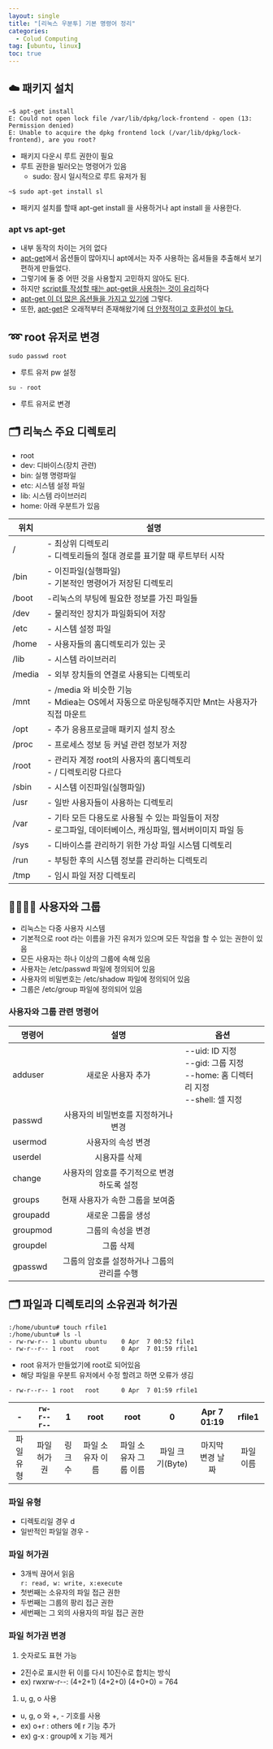 ```yaml
---
layout: single
title: "[리눅스 우분투] 기본 명령어 정리"
categories:
  - Colud Computing
tag: [ubuntu, linux]
toc: true
---
```


## ☁️ 패키지 설치
```
~$ apt-get install
E: Could not open lock file /var/lib/dpkg/lock-frontend - open (13: Permission denied)
E: Unable to acquire the dpkg frontend lock (/var/lib/dpkg/lock-frontend), are you root?
```
- 패키지 다운시 루트 권한이 필요
- 루트 권한을 빌러오는 명령어가 있음
    - sudo: 잠시 일시적으로 루트 유저가 됨

```
~$ sudo apt-get install sl
```

- 패키지 설치를 할때 apt-get install 을 사용하거나 apt install 을 사용한다.


### apt vs apt-get
- 내부 동작의 차이는 거의 없다
- <U>apt-get</U>에서 옵션들이 많아지니 apt에서는 자주 사용하는 옵셔들을 추출해서 보기 편하게 만들었다.
- 그렇기에 둘 중 어떤 것을 사용할지 고민하지 않아도 된다.
- 하지만 <U>script를 작성할 때는 apt-get을 사용하는 것이 유리</U>하다
- <U>apt-get 이 더 많은 옵션들을 가지고 있기에</U> 그렇다.
- 또한, <U>apt-get</U>은 오래적부터 존재해왔기에 <U>더 안정적이고 호환성이 높다.</U>

## ➿ root 유저로 변경
```
sudo passwd root
```
- 루트 유저 pw 설정

```
su - root
```

- 루트 유저로 변경


## 🗂️ 리눅스 주요 디렉토리
- root
- dev: 디바이스(장치 관련)
- bin: 실행 명령파일
- etc: 시스템 설정 파일
- lib: 시스템 라이브러리
- home: 아래 우분트가 있음

|위치|설명|
|---|---|
|/|- 최상위 디렉토리 <br/>- 디렉토리들의 절대 경로를 표기할 때 루트부터 시작|
|/bin|- 이진파일(실행파일)<br/>- 기본적인 명령어가 저장된 디렉토리|
|/boot|-리눅스의 부팅에 필요한 정보를 가진 파일들|
|/dev|- 물리적인 장치가 파일화되어 저장|
|/etc|- 시스템 설정 파일|
|/home|- 사용자들의 홈디렉토리가 있는 곳|
|/lib|- 시스템 라이브러리|
|/media|- 외부 장치들의 연결로 사용되는 디렉토리|
|/mnt|- /media 와 비슷한 기능<br/>- Mdiea는 OS에서 자동으로 마운팅해주지만 Mnt는 사용자가 직접 마운트|
|/opt|- 추가 응용프로글매 패키지 설치 장소|
|/proc|- 프로세스 정보 등 커널 관련 정보가 저장|
|/root|- 관리자 계정 root의 사용자의 홈디렉토리<br/>- / 디렉토리랑 다르다|
|/sbin|- 시스템 이진파일(실행파일)|
|/usr|- 일반 사용자들이 사용하는 디렉토리|
|/var|- 기타 모든 다용도로 사용될 수 있는 파일들이 저장<br/>- 로그파일, 데이터베이스, 캐싱파일, 웹서버이미지 파일 등|
|/sys|- 디바이스를 관리하기 위한 가상 파일 시스템 디렉토리|
|/run|- 부팅한 후의 시스템 정보를 관리하는 디렉토리|
|/tmp|- 임시 파일 저장 디렉토리|


## 👨‍👩‍👧‍👦 사용자와 그룹
- 리눅스는 다중 사용자 시스템
- 기본적으로 root 라는 이름을 가진 유저가 있으며 모든 작업을 할 수 있는 권한이 있음
- 모든 사용자는 하나 이상의 그룹에 속해 있음
- 사용자는 /etc/passwd 파일에 정의되어 있음
- 사용자의 비밀번호는 /etc/shadow 파일에 정의되어 있음
- 그룹은 /etc/group 파일에 정의되어 있음

### 사용자와 그룹 관련 명령어

|명령어|설명|옵션|
|---|:---:|---|
|adduser| 새로운 사용자 추가|--uid: ID 지정<br/>--gid: 그룹 지정<br/>--home: 홈 디렉터리 지정<br/>--shell: 셀 지정|
|passwd| 사용자의 비밀번호를 지정하거나 변경|
|usermod| 사용자의 속성 변경|
|userdel| 시용자를 삭제|
|change| 사용자의 암호를 주기적으로 변경하도록 설정|
|groups| 현재 사용자가 속한 그룹을 보여줌|
|groupadd| 새로운 그룹을 생성|
|groupmod| 그룹의 속성을 변경|
|groupdel| 그룹 삭제|
|gpasswd| 그룹의 암호를 설정하거나 그룹의 관리를 수행|



## 🗂️ 파일과 디렉토리의 소유권과 허가권
```
:/home/ubuntu# touch rfile1
:/home/ubuntu# ls -l
- rw-rw-r-- 1 ubuntu ubuntu    0 Apr  7 00:52 file1
- rw-r--r-- 1 root   root      0 Apr  7 01:59 rfile1
```
- root 유저가 만들었기에 root로 되어있음
- 해당 파일을 우분트 유저에서 수정 할려고 하면 오류가 생김

```
- rw-r--r-- 1 root   root      0 Apr  7 01:59 rfile1
```

|-|`rw-r--r--`|1|root|root|0|Apr 7 01:19| rfile1|
|:---:|:---:|:---:|:---:|:---:|:---:|:---:|:---:|
|파일 유형|파일 허가권|링크 수|파일 소유자 이름| 파일 소유자 그룹 이름| 파일 크기(Byte)|마지막 변경 날짜| 파일 이름|

### 파일 유형
- 디렉토리일 경우 d
- 일반적인 파일일 경우 -

### 파일 허가권
- 3개씩 끊어서 읽음<br/>`r: read, w: write, x:execute`
- 첫번째는 소유자의 파일 접근 권한
- 두번째는 그룹의 팡리 접근 권한
- 세번째는 그 외의 사용자의 파일 접근 권한

### 파일 허가권 변경
1. 숫자로도 표현 가능
- 2진수로 표시한 뒤 이를 다시 10진수로 합치는 방식
- ex) rwxrw-r--: (4+2+1) (4+2+0) (4+0+0) = 764
1. u, g, o 사용
- u, g, o 와 +, - 기호를 사용
- ex) o+r : others 에 r 기능 추가
- ex) g-x : group에 x 기능 제거
